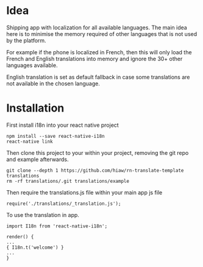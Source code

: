 # Idea

Shipping app with localization for all available languages. The main idea here is to minimise the memory required of other languages that is not used by the platform.

For example if the phone is localized in French, then this will only load the French and English translations into memory and ignore the 30+ other languages available.

English translation is set as default fallback in case some translations are not available in the chosen language.

# Installation

First install i18n into your react native project

    npm install --save react-native-i18n
    react-native link

Then clone this project to your within your project, removing the git repo and example afterwards.

    git clone --depth 1 https://github.com/hiaw/rn-translate-template translations
    rm -rf translations/.git translations/example

Then require the translations.js file within your main app js file

    require('./translations/_translation.js');

To use the translation in app.

    import I18n from 'react-native-i18n';

    render() {
    ...
    { I18n.t('welcome') }
    ...
    }
